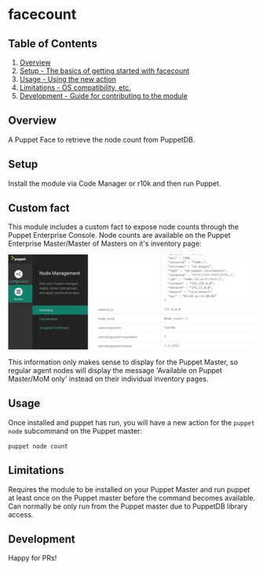 # facecount

## Table of Contents

1. [Overview](#overview)
2. [Setup - The basics of getting started with facecount](#setup)
3. [Usage - Using the new action](#usage)
4. [Limitations - OS compatibility, etc.](#limitations)
5. [Development - Guide for contributing to the module](#development)

## Overview

A Puppet Face to retrieve the node count from PuppetDB.

## Setup

Install the module via Code Manager or r10k and then run Puppet.

## Custom fact
This module includes a custom fact to expose node counts through the Puppet Enterprise Console.  Node counts are available on the Puppet Enterprise Master/Master of Masters on it's inventory page:

![node count on master](image/console_master.png)

This information only makes sense to display for the Puppet Master, so regular agent nodes will display the message 'Available on Puppet Master/MoM only' instead on their individual inventory pages.

## Usage

Once installed and puppet has run, you will have a new action for the `puppet node` subcommand on the Puppet master:

```shell
puppet node count
```

## Limitations

Requires the module to be installed on your Puppet Master and run puppet at least once on the Puppet master before the command becomes available.  Can normally be only run from the Puppet master due to PuppetDB library access.

## Development

Happy for PRs!
